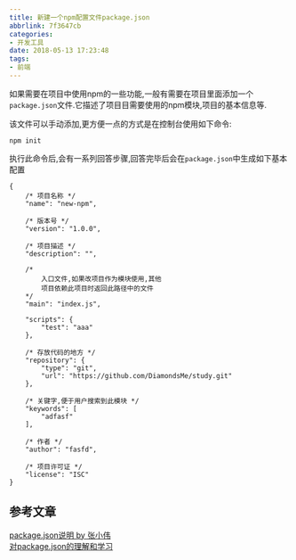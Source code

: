 ```yaml
---
title: 新建一个npm配置文件package.json
abbrlink: 7f3647cb
categories:
- 开发工具
date: 2018-05-13 17:23:48
tags: 
- 前端
---
```


如果需要在项目中使用npm的一些功能,一般有需要在项目里面添加一个`package.json`文件.它描述了项目目需要使用的npm模块,项目的基本信息等.

该文件可以手动添加,更方便一点的方式是在控制台使用如下命令:

    npm init


<!-- more -->
执行此命令后,会有一系列回答步骤,回答完毕后会在`package.json`中生成如下基本配置

    {
        /* 项目名称 */
        "name": "new-npm",

        /* 版本号 */
        "version": "1.0.0",

        /* 项目描述 */
        "description": "",

        /* 
            入口文件,如果改项目作为模块使用,其他
            项目依赖此项目时返回此路径中的文件
        */
        "main": "index.js",

        "scripts": {
            "test": "aaa"
        },

        /* 存放代码的地方 */
        "repository": {
            "type": "git",
            "url": "https://github.com/DiamondsMe/study.git"
        },

        /* 关键字,便于用户搜索到此模块 */
        "keywords": [
            "adfasf"
        ],

        /* 作者 */
        "author": "fasfd",

        /* 项目许可证 */
        "license": "ISC"
    }

## 参考文章

[package.json说明 by 张小伟][1]  
[对package.json的理解和学习][2]

[1]: https://www.cnblogs.com/bydzhangxiaowei/p/8729210.html "Markdown"
[2]: https://www.cnblogs.com/whkl-m/p/6617540.html "Markdown"